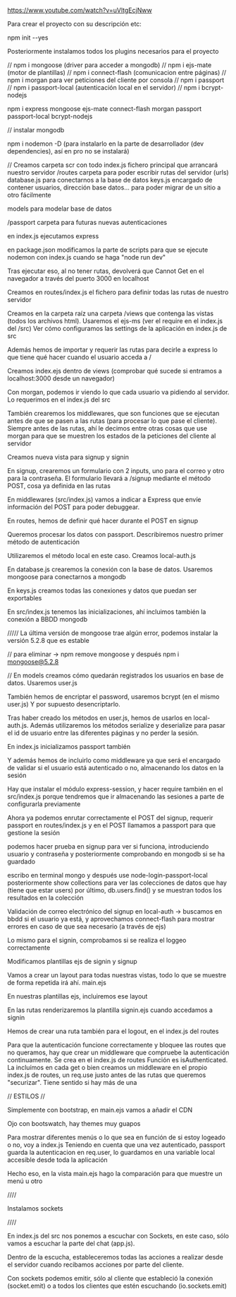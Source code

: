 https://www.youtube.com/watch?v=uVltgEcjNww

Para crear el proyecto con su descripción etc:

npm init --yes

Posteriormente instalamos todos los plugins necesarios para el proyecto

// npm i mongoose (driver para acceder a mongodb)
// npm i ejs-mate (motor de plantillas)
// npm i  connect-flash (comunicacion entre páginas)
// npm i morgan para ver peticiones del cliente por consola
// npm i passport
// npm i passport-local (autenticación local en el servidor)
// npm i bcrypt-nodejs

npm i express mongoose ejs-mate connect-flash morgan passport passport-local bcrypt-nodejs

// instalar mongodb

npm i nodemon -D (para instalarlo en la parte de desarrollador (dev dependencies), así en pro no se instalará)

// Creamos carpeta scr con todo
index.js fichero principal que arrancará nuestro servidor
/routes carpeta para poder escribir rutas del servidor (urls)
database.js para conectarnos a la base de datos
keys.js encargado de contener usuarios, dirección base datos... para poder migrar de un sitio a otro fácilmente

models para modelar base de datos

/passport carpeta para futuras nuevas autenticaciones

en index.js ejecutamos express

en package.json modificamos la parte de scripts para que se ejecute nodemon con index.js cuando se haga "node run dev"

Tras ejecutar eso, al no tener rutas, devolverá que Cannot Get en el navegador a través del puerto 3000 en localhost

Creamos en routes/index.js el fichero para definir todas las rutas de nuestro servidor

Creamos en la carpeta raíz una carpeta /views que contenga las vistas (todos los archivos html). Usaremos el ejs-ms (ver el require en el index.js del /src)
Ver cómo configuramos las settings de la aplicación en index.js de src

Además hemos de importar y requerir las rutas para decirle a express lo que tiene qué hacer cuando el usuario acceda a /

Creamos index.ejs dentro de views (comprobar qué sucede si entramos a localhost:3000 desde un navegador)

Con morgan, podemos ir viendo lo que cada usuario va pidiendo al servidor. Lo requerimos en el index.js del src

También crearemos los middlewares, que son funciones que se ejecutan antes de que se pasen a las rutas (para procesar lo que pase el cliente). Siempre antes de las rutas, ahí le decimos entre otras cosas que use morgan para que se muestren los estados de la peticiones del cliente al servidor

Creamos nueva vista para signup y signin

En signup, crearemos un formulario con 2 inputs, uno para el correo y otro para la contraseña.
El formulario llevará a /signup mediante el método POST, cosa ya definida en las rutas

En middlewares (src/index.js) vamos a indicar a Express que envíe información del POST para poder debuggear.

En routes, hemos de definir qué hacer durante el POST en signup

Queremos procesar los datos con passport. Describiremos nuestro primer método de autenticación

Utilizaremos el método local en este caso. Creamos local-auth.js

En database.js crearemos la conexión con la base de datos.
Usaremos mongoose para conectarnos a mongodb

En keys.js creamos todas las conexiones y datos que puedan ser exportables

En src/index.js tenemos las inicializaciones, ahí incluimos también la conexión a BBDD mongodb

///// La última versión de mongoose trae algún error, podemos instalar la versión 5.2.8 que es estable

// para eliminar -> npm remove mongoose y después npm i mongoose@5.2.8

// En models creamos cómo quedarán registrados los usuarios en base de datos. Usaremos user.js

También hemos de encriptar el password, usaremos bcrypt (en el mismo user.js)
Y por supuesto desencriptarlo.

Tras haber creado los métodos en user.js, hemos de usarlos en local-auth.js.
Además utilizaremos los métodos serialize y deserialize para pasar el id de usuario entre las diferentes páginas y no perder la sesión.

En index.js inicializamos passport también

Y además hemos de incluirlo como middleware ya que será el encargado de validar si el usuario está autenticado o no, almacenando los datos en la sesión

Hay que instalar el módulo express-session, y hacer require también en el src/index.js porque tendremos que ir almacenando las sesiones a parte de configurarla previamente

Ahora ya podemos enrutar correctamente el POST del signup, requerir passport en routes/index.js y en el POST llamamos a passport para que gestione la sesión

podemos hacer prueba en signup para ver si funciona, introduciendo usuario y contraseña y posteriormente comprobando en mongodb si se ha guardado

escribo en terminal mongo y después use node-login-passport-local
posteriormente show collections para ver las colecciones de datos que hay (tiene que estar users)
por último, db.users.find() y se muestran todos los resultados en la colección

Validación de correo electrónico del signup en local-auth -> buscamos en bbdd si el usuario ya está, y aprovechamos connect-flash para mostrar errores en caso de que sea necesario (a través de ejs)

Lo mismo para el signin, comprobamos si se realiza el loggeo correctamente

Modificamos plantillas ejs de signin y signup

Vamos a crear un layout para todas nuestras vistas, todo lo que se muestre de forma repetida irá ahí. main.ejs

En nuestras plantillas ejs, incluiremos ese layout

En las rutas renderizaremos la plantilla signin.ejs cuando accedamos a signin

Hemos de crear una ruta también para el logout, en el index.js del routes

Para que la autenticación funcione correctamente y bloquee las routes que no queramos, hay que crear un middleware que compruebe la autenticación continuamente. Se crea en el index.js de routes
Función es isAuthenticated. La incluímos en cada get o bien creamos un middleware en el propio index.js de routes, un req.use justo antes de las rutas que queremos "securizar". Tiene sentido si hay más de una

// ESTILOS //

Simplemente con bootstrap, en main.ejs vamos a añadir el CDN

Ojo con bootswatch, hay themes muy guapos

Para mostrar diferentes menús o lo que sea en función de si estoy logeado o no, voy a index.js
Teniendo en cuenta que una vez autenticado, passport guarda la autenticacion en req.user, lo guardamos en una variable local accesible desde toda la aplicación

Hecho eso, en la vista main.ejs hago la comparación para que muestre un menú u otro

////

Instalamos sockets

////

En index.js del src nos ponemos a escuchar con Sockets, en este caso, sólo vamos a escuchar la parte del chat (app.js).

Dentro de la escucha, estableceremos todas las acciones a realizar desde el servidor cuando recibamos acciones por parte del cliente.

Con sockets podemos emitir, sólo al cliente que estableció la conexión (socket.emit) o a todos los clientes que estén escuchando (io.sockets.emit)